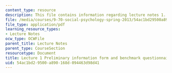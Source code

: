 ```yaml
---
content_type: resource
description: This file contains information regarding lecture notes 1.
file: /media/courses/9-70-social-psychology-spring-2013/54ac1bd29500a890168d094463d98d41_MIT9_70S13_inf_fm_bcmk_L1.pdf
file_type: application/pdf
learning_resource_types:
- Lecture Notes
ocw_type: OCWFile
parent_title: Lecture Notes
parent_type: CourseSection
resourcetype: Document
title: Lecture 1 Preliminary information form and benchmark questionnaire
uid: 54ac1bd2-9500-a890-168d-094463d98d41
---
```

